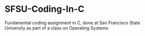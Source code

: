# SFSU-Coding-In-C
Fundamental coding assignment in C, done at San Francisco State University as part of a class on Operating Systems. 
